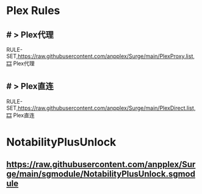 # Plex Rules
## # > Plex代理
RULE-SET,https://raw.githubusercontent.com/anpplex/Surge/main/PlexProxy.list,🎞️ Plex代理
## # > Plex直连
RULE-SET,https://raw.githubusercontent.com/anpplex/Surge/main/PlexDirect.list,🎞️ Plex直连

# NotabilityPlusUnlock
## https://raw.githubusercontent.com/anpplex/Surge/main/sgmodule/NotabilityPlusUnlock.sgmodule
